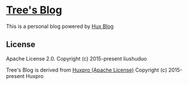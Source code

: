 [Tree's Blog](https://liushuduo.github.io)
================================
This is a personal blog powered by [Hux Blog](https://github.com/Huxpro/huxpro.github.io)

License
-------

Apache License 2.0.
Copyright (c) 2015-present liushuduo

Tree's Blog is derived from [Huxpro (Apache License)](https://github.com/Huxpro/huxpro.github.io)
Copyright (c) 2015-present Huxpro
